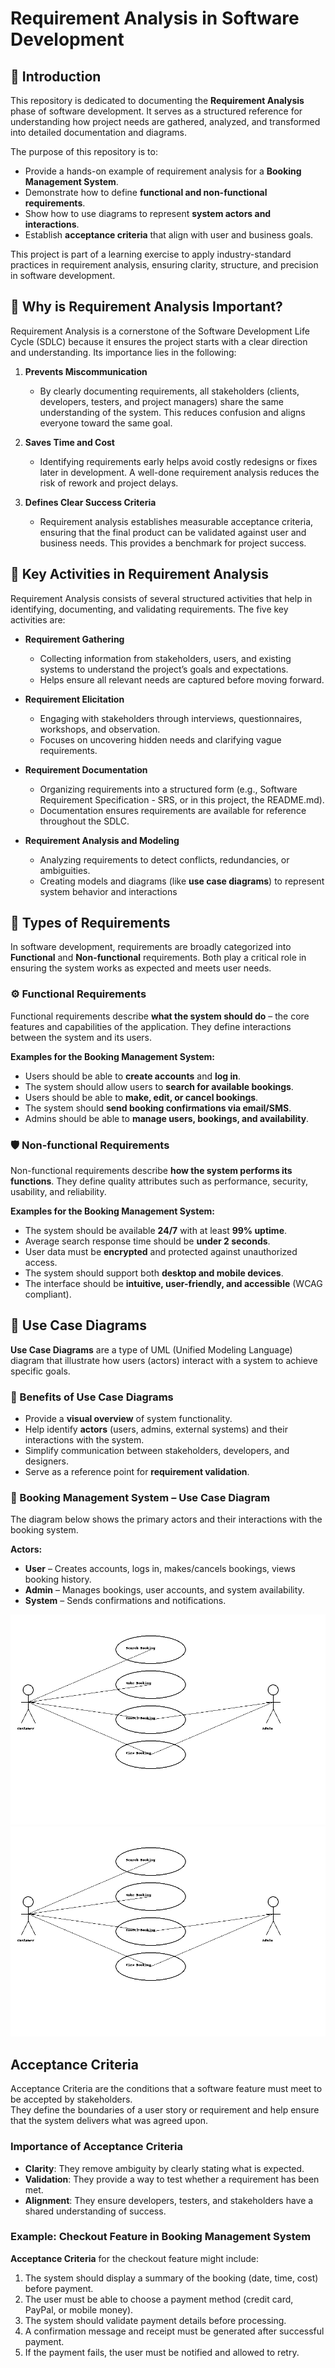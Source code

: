 # Requirement Analysis in Software Development  

## 📖 Introduction  
This repository is dedicated to documenting the **Requirement Analysis** phase of software development. It serves as a structured reference for understanding how project needs are gathered, analyzed, and transformed into detailed documentation and diagrams.  

The purpose of this repository is to:  
- Provide a hands-on example of requirement analysis for a **Booking Management System**.  
- Demonstrate how to define **functional and non-functional requirements**.  
- Show how to use diagrams to represent **system actors and interactions**.  
- Establish **acceptance criteria** that align with user and business goals.  

This project is part of a learning exercise to apply industry-standard practices in requirement analysis, ensuring clarity, structure, and precision in software development.  
## 🔑 Why is Requirement Analysis Important?  

Requirement Analysis is a cornerstone of the Software Development Life Cycle (SDLC) because it ensures the project starts with a clear direction and understanding. Its importance lies in the following:  

1. **Prevents Miscommunication**  
   - By clearly documenting requirements, all stakeholders (clients, developers, testers, and project managers) share the same understanding of the system. This reduces confusion and aligns everyone toward the same goal.  

2. **Saves Time and Cost**  
   - Identifying requirements early helps avoid costly redesigns or fixes later in development. A well-done requirement analysis reduces the risk of rework and project delays.  

3. **Defines Clear Success Criteria**  
   - Requirement analysis establishes measurable acceptance criteria, ensuring that the final product can be validated against user and business needs. This provides a benchmark for project success.  
## 📌 Key Activities in Requirement Analysis  

Requirement Analysis consists of several structured activities that help in identifying, documenting, and validating requirements. The five key activities are:  

- **Requirement Gathering**  
  - Collecting information from stakeholders, users, and existing systems to understand the project’s goals and expectations.  
  - Helps ensure all relevant needs are captured before moving forward.  

- **Requirement Elicitation**  
  - Engaging with stakeholders through interviews, questionnaires, workshops, and observation.  
  - Focuses on uncovering hidden needs and clarifying vague requirements.  

- **Requirement Documentation**  
  - Organizing requirements into a structured form (e.g., Software Requirement Specification - SRS, or in this project, the README.md).  
  - Documentation ensures requirements are available for reference throughout the SDLC.  

- **Requirement Analysis and Modeling**  
  - Analyzing requirements to detect conflicts, redundancies, or ambiguities.  
  - Creating models and diagrams (like **use case diagrams**) to represent system behavior and interactions
## 📂 Types of Requirements  

In software development, requirements are broadly categorized into **Functional** and **Non-functional** requirements. Both play a critical role in ensuring the system works as expected and meets user needs.  

### ⚙️ Functional Requirements  
Functional requirements describe **what the system should do** – the core features and capabilities of the application. They define interactions between the system and its users.  

**Examples for the Booking Management System:**  
- Users should be able to **create accounts** and **log in**.  
- The system should allow users to **search for available bookings**.  
- Users should be able to **make, edit, or cancel bookings**.  
- The system should **send booking confirmations via email/SMS**.  
- Admins should be able to **manage users, bookings, and availability**.  

### 🛡️ Non-functional Requirements  
Non-functional requirements describe **how the system performs its functions**. They define quality attributes such as performance, security, usability, and reliability.  

**Examples for the Booking Management System:**  
- The system should be available **24/7** with at least **99% uptime**.  
- Average search response time should be **under 2 seconds**.  
- User data must be **encrypted** and protected against unauthorized access.  
- The system should support both **desktop and mobile devices**.  
- The interface should be **intuitive, user-friendly, and accessible** (WCAG compliant).  
## 🎨 Use Case Diagrams  

**Use Case Diagrams** are a type of UML (Unified Modeling Language) diagram that illustrate how users (actors) interact with a system to achieve specific goals.  

### 📌 Benefits of Use Case Diagrams  
- Provide a **visual overview** of system functionality.  
- Help identify **actors** (users, admins, external systems) and their interactions with the system.  
- Simplify communication between stakeholders, developers, and designers.  
- Serve as a reference point for **requirement validation**.  

### 📂 Booking Management System – Use Case Diagram  
The diagram below shows the primary actors and their interactions with the booking system.  

**Actors:**  
- **User** – Creates accounts, logs in, makes/cancels bookings, views booking history.  
- **Admin** – Manages bookings, user accounts, and system availability.  
- **System** – Sends confirmations and notifications.  

![Use Case Diagram](alx-booking-uc.png)  
![alt text](alx-booking-uc.png)
## Acceptance Criteria

Acceptance Criteria are the conditions that a software feature must meet to be accepted by stakeholders.  
They define the boundaries of a user story or requirement and help ensure that the system delivers what was agreed upon.  

### Importance of Acceptance Criteria
- **Clarity**: They remove ambiguity by clearly stating what is expected.  
- **Validation**: They provide a way to test whether a requirement has been met.  
- **Alignment**: They ensure developers, testers, and stakeholders have a shared understanding of success.  

### Example: Checkout Feature in Booking Management System
**Acceptance Criteria** for the checkout feature might include:
1. The system should display a summary of the booking (date, time, cost) before payment.  
2. The user must be able to choose a payment method (credit card, PayPal, or mobile money).  
3. The system should validate payment details before processing.  
4. A confirmation message and receipt must be generated after successful payment.  
5. If the payment fails, the user must be notified and allowed to retry.  
